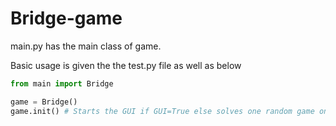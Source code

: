 # Bridge-game

main.py has the main class of game.

Basic usage is given the the test.py file as well as below

```python
from main import Bridge

game = Bridge()
game.init() # Starts the GUI if GUI=True else solves one random game on its own. 
```